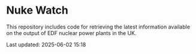 # Nuke Watch

This repository includes code for retrieving the latest information available on the output of EDF nuclear power plants in the UK.

Last updated: 2025-06-02 15:18